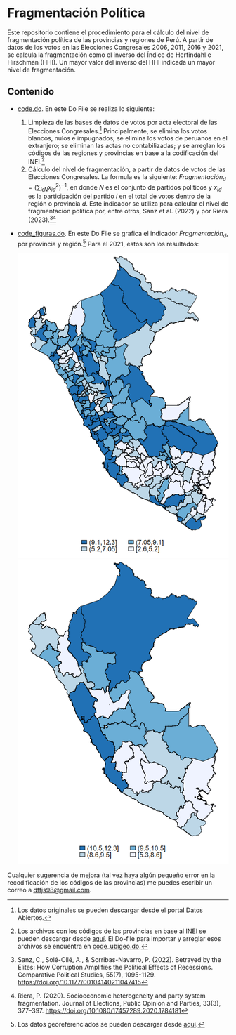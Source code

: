 # Fragmentación Política
Este repositorio contiene el procedimiento para el cálculo del nivel de fragmentación política de las provincias y regiones de Perú. A partir de datos de los votos en las Elecciones Congresales 2006, 2011, 2016 y 2021, se calcula la fragmentación como el inverso del Índice de Herfindahl e Hirschman (HHI). Un mayor valor del inverso del HHI indicada un mayor nivel de fragmentación. 

## Contenido
- [code.do](/code.do). En este Do File se realiza lo siguiente:
   1. Limpieza de las bases de datos de votos por acta electoral de las Elecciones Congresales.[^1] Principalmente, se elimina los votos blancos, nulos e impugnados; se elimina los votos de peruanos en el extranjero; se eliminan las actas no contabilizadas; y se arreglan los códigos de las regiones y provincias en base a la codificación del INEI.[^2]
   2. Cálculo del nivel de fragmentación, a partir de datos de votos de las Elecciones Congresales. La formula es la siguiente: $Fragmentación_{d} = {(\sum_{iϵN} x_{id}^2)}^{-1}$, en donde $N$ es el conjunto de partidos políticos y $x_{id}$ es la participación del partido $i$ en el total de votos dentro de la región o provincia $d$. Este indicador se utiliza para calcular el nivel de fragmentación política por, entre otros, Sanz et al. (2022) y por Riera (2023).[^3][^4]
- [code_figuras.do](/code_figuras.do). En este Do File se grafica el indicador $Fragmentación_{d}$, por provincia y región.[^5] Para el 2021, estos son los resultados:
  
  ![Alt text](/Fragmentacion_prov_2021.png)
  ![Alt text](/Fragmentacion_depart_2021.png) 

Cualquier sugerencia de mejora (tal vez haya algún pequeño error en la recodificación de los códigos de las provincias) me puedes escribir un correo a dffjs98@gmail.com.

[^1]: Los datos originales se pueden descargar desde el portal Datos Abiertos.
[^2]: Los archivos con los códigos de las provincias en base al INEI se pueden descargar desde [aquí](https://webapp.inei.gob.pe:8443/sisconcode/main.htm#). El Do-file para importar y arreglar esos archivos se encuentra en [code_ubigeo.do](/diemestma/fragmentacion-politica/blob/main/code_ubigeo.do).
[^3]: Sanz, C., Solé-Ollé, A., & Sorribas-Navarro, P. (2022). Betrayed by the Elites: How Corruption Amplifies the Political Effects of Recessions. Comparative Political Studies, 55(7), 1095-1129. https://doi.org/10.1177/00104140211047415 
[^4]: Riera, P. (2020). Socioeconomic heterogeneity and party system fragmentation. Journal of Elections, Public Opinion and Parties, 33(3), 377–397. https://doi.org/10.1080/17457289.2020.1784181
[^5]: Los datos georeferenciados se pueden descargar desde [aquí](https://www.geogpsperu.com/2014/03/base-de-datos-peru-shapefile-shp-minam.html).
